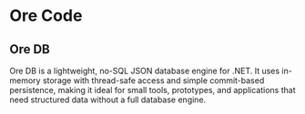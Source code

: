 # Ore Code

## Ore DB
Ore DB is a lightweight, no-SQL JSON database engine for .NET. It uses in-memory storage with thread-safe access and simple commit-based persistence, making it ideal for small tools, prototypes, and applications that need structured data without a full database engine.
